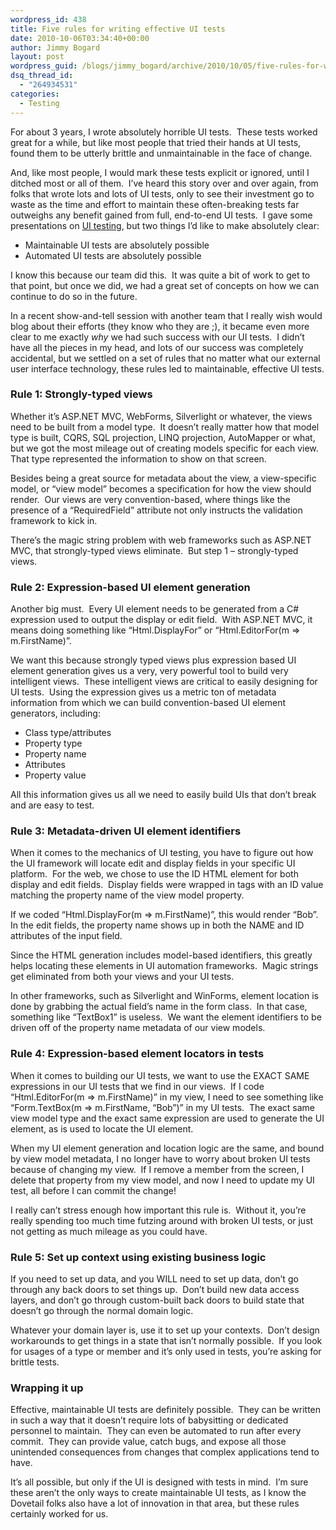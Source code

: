 ```yaml
---
wordpress_id: 438
title: Five rules for writing effective UI tests
date: 2010-10-06T03:34:40+00:00
author: Jimmy Bogard
layout: post
wordpress_guid: /blogs/jimmy_bogard/archive/2010/10/05/five-rules-for-writing-effective-ui-tests.aspx
dsq_thread_id:
  - "264934531"
categories:
  - Testing
---
```

For about 3 years, I wrote absolutely horrible UI tests.&#160; These tests worked great for a while, but like most people that tried their hands at UI tests, found them to be utterly brittle and unmaintainable in the face of change.

And, like most people, I would mark these tests explicit or ignored, until I ditched most or all of them.&#160; I’ve heard this story over and over again, from folks that wrote lots and lots of UI tests, only to see their investment go to waste as the time and effort to maintain these often-breaking tests far outweighs any benefit gained from full, end-to-end UI tests.&#160; I gave some presentations on [UI testing](http://www.lostechies.com/blogs/jimmy_bogard/archive/2009/10/22/c4mvc-ui-testing-screencast-posted.aspx), but two things I’d like to make absolutely clear:

  * Maintainable UI tests are absolutely possible
  * Automated UI tests are absolutely possible

I know this because our team did this.&#160; It was quite a bit of work to get to that point, but once we did, we had a great set of concepts on how we can continue to do so in the future.

In a recent show-and-tell session with another team that I really wish would blog about their efforts (they know who they are ;), it became even more clear to me exactly _why_ we had such success with our UI tests.&#160; I didn’t have all the pieces in my head, and lots of our success was completely accidental, but we settled on a set of rules that no matter what our external user interface technology, these rules led to maintainable, effective UI tests.

### Rule 1: Strongly-typed views

Whether it’s ASP.NET MVC, WebForms, Silverlight or whatever, the views need to be built from a model type.&#160; It doesn’t really matter how that model type is built, CQRS, SQL projection, LINQ projection, AutoMapper or what, but we got the most mileage out of creating models specific for each view.&#160; That type represented the information to show on that screen.

Besides being a great source for metadata about the view, a view-specific model, or “view model” becomes a specification for how the view should render.&#160; Our views are very convention-based, where things like the presence of a “RequiredField” attribute not only instructs the validation framework to kick in.

There’s the magic string problem with web frameworks such as ASP.NET MVC, that strongly-typed views eliminate.&#160; But step 1 – strongly-typed views.

### Rule 2: Expression-based UI element generation

Another big must.&#160; Every UI element needs to be generated from a C# expression used to output the display or edit field.&#160; With ASP.NET MVC, it means doing something like “Html.DisplayFor” or “Html.EditorFor(m => m.FirstName)”.

We want this because strongly typed views plus expression based UI element generation gives us a very, very powerful tool to build very intelligent views.&#160; These intelligent views are critical to easily designing for UI tests.&#160; Using the expression gives us a metric ton of metadata information from which we can build convention-based UI element generators, including:

  * Class type/attributes
  * Property type
  * Property name
  * Attributes
  * Property value

All this information gives us all we need to easily build UIs that don’t break and are easy to test.

### Rule 3: Metadata-driven UI element identifiers

When it comes to the mechanics of UI testing, you have to figure out how the UI framework will locate edit and display fields in your specific UI platform.&#160; For the web, we chose to use the ID HTML element for both display and edit fields.&#160; Display fields were wrapped in <span> tags with an ID value matching the property name of the view model property.

If we coded “Html.DisplayFor(m => m.FirstName)”, this would render “<span id=’FirstName’>Bob</span>”.&#160; In the edit fields, the property name shows up in both the NAME and ID attributes of the input field.

Since the HTML generation includes model-based identifiers, this greatly helps locating these elements in UI automation frameworks.&#160; Magic strings get eliminated from both your views and your UI tests.

In other frameworks, such as Silverlight and WinForms, element location is done by grabbing the actual field’s name in the form class.&#160; In that case, something like “TextBox1” is useless.&#160; We want the element identifiers to be driven off of the property name metadata of our view models.

### Rule 4: Expression-based element locators in tests

When it comes to building our UI tests, we want to use the EXACT SAME expressions in our UI tests that we find in our views.&#160; If I code “Html.EditorFor(m => m.FirstName)” in my view, I need to see something like “Form.TextBox(m => m.FirstName, “Bob”)” in my UI tests.&#160; The exact same view model type and the exact same expression are used to generate the UI element, as is used to locate the UI element.

When my UI element generation and location logic are the same, and bound by view model metadata, I no longer have to worry about broken UI tests because of changing my view.&#160; If I remove a member from the screen, I delete that property from my view model, and now I need to update my UI test, all before I can commit the change!

I really can’t stress enough how important this rule is.&#160; Without it, you’re really spending too much time futzing around with broken UI tests, or just not getting as much mileage as you could have.

### Rule 5: Set up context using existing business logic

If you need to set up data, and you WILL need to set up data, don’t go through any back doors to set things up.&#160; Don’t build new data access layers, and don’t go through custom-built back doors to build state that doesn’t go through the normal domain logic.

Whatever your domain layer is, use it to set up your contexts.&#160; Don’t design workarounds to get things in a state that isn’t normally possible.&#160; If you look for usages of a type or member and it’s only used in tests, you’re asking for brittle tests.

### Wrapping it up

Effective, maintainable UI tests are definitely possible.&#160; They can be written in such a way that it doesn’t require lots of babysitting or dedicated personnel to maintain.&#160; They can even be automated to run after every commit.&#160; They can provide value, catch bugs, and expose all those unintended consequences from changes that complex applications tend to have.

It’s all possible, but only if the UI is designed with tests in mind.&#160; I’m sure these aren’t the only ways to create maintainable UI tests, as I know the Dovetail folks also have a lot of innovation in that area, but these rules certainly worked for us.